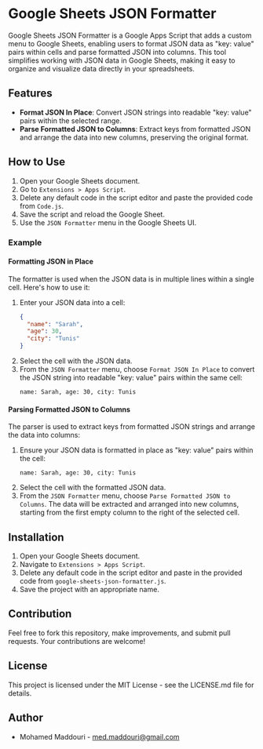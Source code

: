 # Google Sheets JSON Formatter

Google Sheets JSON Formatter is a Google Apps Script that adds a custom menu to Google Sheets, enabling users to format JSON data as "key: value" pairs within cells and parse formatted JSON into columns. This tool simplifies working with JSON data in Google Sheets, making it easy to organize and visualize data directly in your spreadsheets.

## Features

- **Format JSON In Place**: Convert JSON strings into readable "key: value" pairs within the selected range.
- **Parse Formatted JSON to Columns**: Extract keys from formatted JSON and arrange the data into new columns, preserving the original format.

## How to Use

1. Open your Google Sheets document.
2. Go to `Extensions > Apps Script`.
3. Delete any default code in the script editor and paste the provided code from `Code.js`.
4. Save the script and reload the Google Sheet.
5. Use the `JSON Formatter` menu in the Google Sheets UI.

### Example

#### Formatting JSON in Place

The formatter is used when the JSON data is in multiple lines within a single cell. Here's how to use it:

1. Enter your JSON data into a cell:
   ```json
   {
     "name": "Sarah",
     "age": 30,
     "city": "Tunis"
   }
   ```
2. Select the cell with the JSON data.
3. From the `JSON Formatter` menu, choose `Format JSON In Place` to convert the JSON string into readable "key: value" pairs within the same cell:
   ```plaintext
   name: Sarah, age: 30, city: Tunis
   ```

#### Parsing Formatted JSON to Columns

The parser is used to extract keys from formatted JSON strings and arrange the data into columns:

1. Ensure your JSON data is formatted in place as "key: value" pairs within the cell:
   ```plaintext
   name: Sarah, age: 30, city: Tunis
   ```
2. Select the cell with the formatted JSON data.
3. From the `JSON Formatter` menu, choose `Parse Formatted JSON to Columns`. The data will be extracted and arranged into new columns, starting from the first empty column to the right of the selected cell.

## Installation

1. Open your Google Sheets document.
2. Navigate to `Extensions > Apps Script`.
3. Delete any default code in the script editor and paste in the provided code from `google-sheets-json-formatter.js`.
4. Save the project with an appropriate name.

## Contribution

Feel free to fork this repository, make improvements, and submit pull requests. Your contributions are welcome!

## License

This project is licensed under the MIT License - see the LICENSE.md file for details.

## Author

- Mohamed Maddouri - med.maddouri@gmail.com